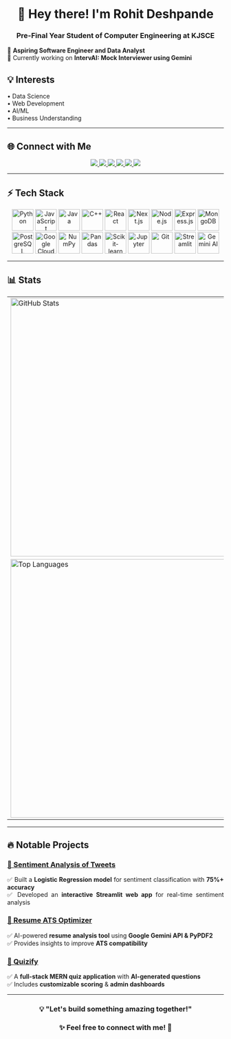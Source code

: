 <h1 align="center">👋 Hey there! I'm Rohit Deshpande</h1>
<h3 align="center">Pre-Final Year Student of Computer Engineering at KJSCE</h3>

<p align="justify">
🚀 <b>Aspiring Software Engineer and Data Analyst</b> <br>
🎯 Currently working on <b>IntervAI: Mock Interviewer using Gemini</b>  
</p>

## 💡 Interests
<p align="justify">
  • Data Science <br>
  • Web Development <br>
  • AI/ML <br>
  • Business Understanding
</p>

---

## 🌐 Connect with Me  
<p align="center">
  <a href="mailto:rohitsdeshpande4@gmail.com">
    <img src="https://img.shields.io/badge/Gmail-D14836?style=for-the-badge&logo=gmail&logoColor=white">
  </a>
  <a href="https://www.linkedin.com/in/irohitdeshpande">
    <img src="https://img.shields.io/badge/LinkedIn-0077B5?style=for-the-badge&logo=linkedin&logoColor=white">
  </a>
  <a href="https://github.com/irohitdeshpande">
    <img src="https://img.shields.io/badge/GitHub-181717?style=for-the-badge&logo=github&logoColor=white">
  </a>
  <a href="https://leetcode.com/irohitdeshpande">
    <img src="https://img.shields.io/badge/LeetCode-FFA116?style=for-the-badge&logo=leetcode&logoColor=white">
  </a>
  <a href="https://www.instagram.com/irohitdeshpande">
    <img src="https://img.shields.io/badge/Instagram-E4405F?style=for-the-badge&logo=instagram&logoColor=white">
  </a>
  <a href="https://www.kaggle.com/rohitdeshpande18">
    <img src="https://img.shields.io/badge/Kaggle-20BEFF?style=for-the-badge&logo=kaggle&logoColor=white">
  </a>
</p>

---

## ⚡ Tech Stack  
<p align="center">
  <img src="https://cdn.jsdelivr.net/gh/devicons/devicon/icons/python/python-original.svg" title="Python" width="50" height="50"/>
  <img src="https://cdn.jsdelivr.net/gh/devicons/devicon/icons/javascript/javascript-original.svg" title="JavaScript" width="50" height="50"/>
  <img src="https://cdn.jsdelivr.net/gh/devicons/devicon/icons/java/java-original.svg" title="Java" width="50" height="50"/>
  <img src="https://cdn.jsdelivr.net/gh/devicons/devicon/icons/cplusplus/cplusplus-original.svg" title="C++" width="50" height="50"/>
  <img src="https://cdn.jsdelivr.net/gh/devicons/devicon/icons/react/react-original.svg" title="React" width="50" height="50"/>
  <img src="https://cdn.jsdelivr.net/gh/devicons/devicon/icons/nextjs/nextjs-original.svg" title="Next.js" width="50" height="50"/>
  <img src="https://cdn.jsdelivr.net/gh/devicons/devicon/icons/nodejs/nodejs-original.svg" title="Node.js" width="50" height="50"/>
  <img src="https://cdn.jsdelivr.net/gh/devicons/devicon/icons/express/express-original.svg" title="Express.js" width="50" height="50"/>
  <img src="https://cdn.jsdelivr.net/gh/devicons/devicon/icons/mongodb/mongodb-original.svg" title="MongoDB" width="50" height="50"/>
  <img src="https://cdn.jsdelivr.net/gh/devicons/devicon/icons/postgresql/postgresql-original.svg" title="PostgreSQL" width="50" height="50"/>
  <img src="https://cdn.jsdelivr.net/gh/devicons/devicon/icons/googlecloud/googlecloud-original.svg" title="Google Cloud" width="50" height="50"/>
  <img src="https://cdn.jsdelivr.net/gh/devicons/devicon/icons/numpy/numpy-original.svg" title="NumPy" width="50" height="50"/>
  <img src="https://cdn.jsdelivr.net/gh/devicons/devicon/icons/pandas/pandas-original.svg" title="Pandas" width="50" height="50"/>
  <img src="https://cdn.jsdelivr.net/gh/devicons/devicon/icons/scikitlearn/scikitlearn-original.svg" title="Scikit-learn" width="50" height="50"/>
  <img src="https://cdn.jsdelivr.net/gh/devicons/devicon/icons/jupyter/jupyter-original.svg" title="Jupyter" width="50" height="50"/>
  <img src="https://cdn.jsdelivr.net/gh/devicons/devicon/icons/git/git-original.svg" title="Git" width="50" height="50"/>
  <img src="https://streamlit.io/images/brand/streamlit-mark-color.svg" title="Streamlit" width="50" height="50"/>
  <img src="https://www.gstatic.com/lamda/images/favicon_v1_150160cddff7f294ce30.svg" title="Gemini AI" width="50" height="50"/>
</p>

---

## 📊 Stats  
<div align="center">
  <table width="1200">
    <tr>
      <td width="600">
        <img width="600" src="https://github-readme-stats.vercel.app/api?username=irohitdeshpande&hide_border=true&show_icons=true&theme=transparent" alt="GitHub Stats">
      </td>
      <td width="600">
        <img width="600" src="https://github-profile-summary-cards.vercel.app/api/cards/profile-details?username=irohitdeshpande&hide_border=true&theme=transparent" alt="GitHub Profile Summary">
      </td>
    </tr>
    <tr>
      <td width="600">
        <img width="600" src="https://github-readme-stats.vercel.app/api/top-langs/?username=irohitdeshpande&layout=compact&hide_border=true&card_width=500&theme=transparent" alt="Top Languages">
      </td>
      <td width="600">
        <img width="600" src="https://leetcard.jacoblin.cool/irohitdeshpande?theme=transparent&background=00000000&text=70a5fd&font=Monospace" alt="LeetCode Stats">
      </td>
    </tr>
  </table>
</div>

---

## 🔥 Notable Projects  

### [📝 Sentiment Analysis of Tweets](https://github.com/irohitdeshpande/sentiment-analysis-text)  
<p align="justify">
✅ Built a <b>Logistic Regression model</b> for sentiment classification with <b>75%+ accuracy</b><br>
✅ Developed an <b>interactive Streamlit web app</b> for real-time sentiment analysis
</p>

### [📄 Resume ATS Optimizer](https://github.com/irohitdeshpande/Resume-ATS-Optimizer)  
<p align="justify">
✅ AI-powered <b>resume analysis tool</b> using <b>Google Gemini API & PyPDF2</b><br>
✅ Provides insights to improve <b>ATS compatibility</b>
</p>

### [🧠 Quizify](https://github.com/irohitdeshpande/quizappproject)  
<p align="justify">
✅ A <b>full-stack MERN quiz application</b> with <b>AI-generated questions</b><br>
✅ Includes <b>customizable scoring</b> & <b>admin dashboards</b>
</p>

---

<h3 align="center">💡 "Let's build something amazing together!"</h3>  
<h3 align="center">✨ Feel free to connect with me! 🚀</h3>
